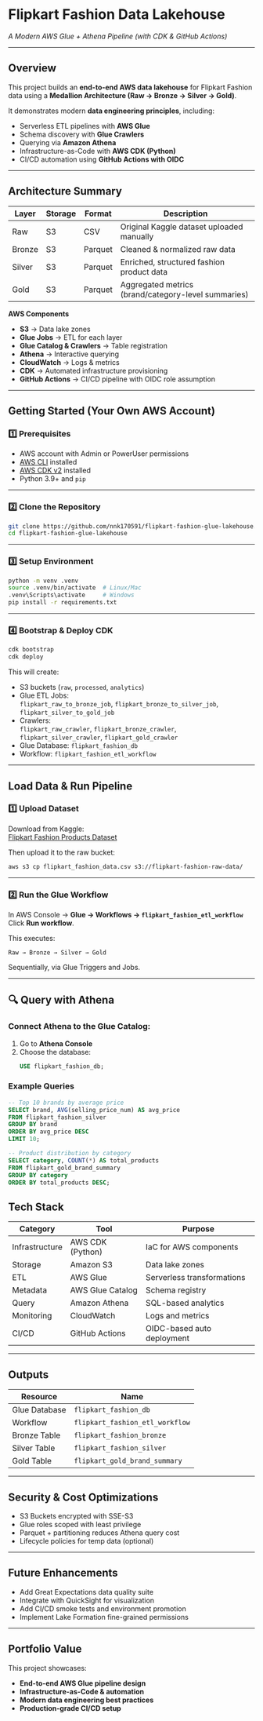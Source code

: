 # Flipkart Fashion Data Lakehouse  
_A Modern AWS Glue + Athena Pipeline (with CDK & GitHub Actions)_


---

##  Overview

This project builds an **end-to-end AWS data lakehouse** for Flipkart Fashion data using a **Medallion Architecture (Raw → Bronze → Silver → Gold)**.

It demonstrates modern **data engineering principles**, including:
- Serverless ETL pipelines with **AWS Glue**
- Schema discovery with **Glue Crawlers**
- Querying via **Amazon Athena**
- Infrastructure-as-Code with **AWS CDK (Python)**
- CI/CD automation using **GitHub Actions with OIDC**

---

##  Architecture Summary

| Layer | Storage | Format | Description |
|--------|----------|---------|--------------|
|  Raw | S3 | CSV | Original Kaggle dataset uploaded manually |
|  Bronze | S3 | Parquet | Cleaned & normalized raw data |
|  Silver | S3 | Parquet | Enriched, structured fashion product data |
|  Gold | S3 | Parquet | Aggregated metrics (brand/category-level summaries) |

**AWS Components**
- **S3** → Data lake zones  
- **Glue Jobs** → ETL for each layer  
- **Glue Catalog & Crawlers** → Table registration  
- **Athena** → Interactive querying  
- **CloudWatch** → Logs & metrics  
- **CDK** → Automated infrastructure provisioning  
- **GitHub Actions** → CI/CD pipeline with OIDC role assumption  

---

##  Getting Started (Your Own AWS Account)

### 1️⃣ Prerequisites
- AWS account with Admin or PowerUser permissions  
- [AWS CLI](https://docs.aws.amazon.com/cli/latest/userguide/getting-started-install.html) installed  
- [AWS CDK v2](https://docs.aws.amazon.com/cdk/v2/guide/cli.html) installed  
- Python 3.9+ and `pip`  

---

### 2️⃣ Clone the Repository
```bash
git clone https://github.com/nnk170591/flipkart-fashion-glue-lakehouse.git
cd flipkart-fashion-glue-lakehouse
```

---

### 3️⃣ Setup Environment
```bash
python -m venv .venv
source .venv/bin/activate  # Linux/Mac
.venv\Scripts\activate     # Windows
pip install -r requirements.txt
```

---

### 4️⃣ Bootstrap & Deploy CDK
```bash
cdk bootstrap
cdk deploy
```

This will create:
-  S3 buckets (`raw`, `processed`, `analytics`)
-  Glue ETL Jobs:  
  `flipkart_raw_to_bronze_job`, `flipkart_bronze_to_silver_job`, `flipkart_silver_to_gold_job`
-  Crawlers:  
  `flipkart_raw_crawler`, `flipkart_bronze_crawler`, `flipkart_silver_crawler`, `flipkart_gold_crawler`
-  Glue Database: `flipkart_fashion_db`
-  Workflow: `flipkart_fashion_etl_workflow`

---

##  Load Data & Run Pipeline

### 1️⃣ Upload Dataset
Download from Kaggle:  
 [Flipkart Fashion Products Dataset](https://www.kaggle.com/datasets/aaditshukla/flipkart-fasion-products-dataset)

Then upload it to the raw bucket:
```bash
aws s3 cp flipkart_fashion_data.csv s3://flipkart-fashion-raw-data/
```

---

### 2️⃣ Run the Glue Workflow
In AWS Console → **Glue → Workflows → `flipkart_fashion_etl_workflow`**  
Click **Run workflow**.  

This executes:
```
Raw → Bronze → Silver → Gold
```
Sequentially, via Glue Triggers and Jobs.

---

## 🔍 Query with Athena

### Connect Athena to the Glue Catalog:
1. Go to **Athena Console**  
2. Choose the database:
   ```sql
   USE flipkart_fashion_db;
   ```

### Example Queries
```sql
-- Top 10 brands by average price
SELECT brand, AVG(selling_price_num) AS avg_price
FROM flipkart_fashion_silver
GROUP BY brand
ORDER BY avg_price DESC
LIMIT 10;
```

```sql
-- Product distribution by category
SELECT category, COUNT(*) AS total_products
FROM flipkart_gold_brand_summary
GROUP BY category
ORDER BY total_products DESC;
```


##  Tech Stack

| Category | Tool | Purpose |
|-----------|------|----------|
| Infrastructure | AWS CDK (Python) | IaC for AWS components |
| Storage | Amazon S3 | Data lake zones |
| ETL | AWS Glue | Serverless transformations |
| Metadata | AWS Glue Catalog | Schema registry |
| Query | Amazon Athena | SQL-based analytics |
| Monitoring | CloudWatch | Logs and metrics |
| CI/CD | GitHub Actions | OIDC-based auto deployment |

---

##  Outputs

| Resource | Name |
|-----------|------|
| Glue Database | `flipkart_fashion_db` |
| Workflow | `flipkart_fashion_etl_workflow` |
| Bronze Table | `flipkart_fashion_bronze` |
| Silver Table | `flipkart_fashion_silver` |
| Gold Table | `flipkart_gold_brand_summary` |

---

##  Security & Cost Optimizations
- S3 Buckets encrypted with SSE-S3  
- Glue roles scoped with least privilege  
- Parquet + partitioning reduces Athena query cost  
- Lifecycle policies for temp data (optional)  

---

##  Future Enhancements
- Add Great Expectations data quality suite  
- Integrate with QuickSight for visualization  
- Add CI/CD smoke tests and environment promotion  
- Implement Lake Formation fine-grained permissions  

---

##  Portfolio Value

This project showcases:
- **End-to-end AWS Glue pipeline design**
- **Infrastructure-as-Code & automation**
- **Modern data engineering best practices**
- **Production-grade CI/CD setup**


